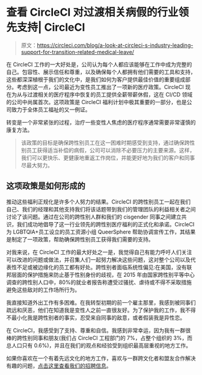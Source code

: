 # 查看 CircleCI 对过渡相关病假的行业领先支持| CircleCI

> 原文：<https://circleci.com/blog/a-look-at-circleci-s-industry-leading-support-for-transition-related-medical-leave/>

在 CircleCI 工作的一大好处是，公司认为每个人都应该能够在工作中成为完整的自己。包容性、展示信任和尊重，以及确保每个人都拥有他们需要的工具和支持，这些都深深植根于我们的文化中，是我们如何为客户提供最佳价值的重要组成部分。考虑到这一点，公司最近为变性员工推出了一项新的医疗政策。CircleCI 现在为从与过渡相关的医疗程序中恢复的员工提供全薪带薪休假，这在 CI/CD 领域的公司中尚属首次。这项政策是 CircleCI 福利计划中极其重要的一部分，也是公司致力于全体员工福祉的又一例证。

转变是一个非常紧张的过程，治疗一些变性人焦虑的医疗程序通常需要非常谨慎的康复方法。

> 该政策的目标是确保跨性别员工在这一困难时期感受到支持，通过确保跨性别员工获得适当补偿的病假，公司可以消除不必要压力的主要来源。这样，我们可以更快乐、更健康地重返工作岗位，并能更好地为我们的客户和同事尽最大努力。

## 这项政策是如何形成的

推动这些福利正规化是许多个人努力的结果。CircleCI 的跨性别员工一起在我们自己、我们的经理和其他支持我们将该话题带到我们的管理团队的利益相关者之间讨论了该问题。通过在公司的跨性别人群和我们的 cisgender 同事之间建立共识，我们成功地倡导了这一行业领先的跨性别医疗福利的正式化和承诺。CircleCI 为 LGBTQIA+员工设立的员工资源小组 QueerSphere 帮助协调宣传工作，其结果是制定了一项政策，帮助确保跨性别员工获得我们需要的支持。

对我来说，在 CircleCI 工作的最大好处之一是，我觉得自己有能力呼吁人们关注可以改进的问题或做法，并召集人们一起努力解决这些问题，这对整个公司以及代表性不足或被边缘化的员工都有好处。跨性别者面临系统性偏见:在美国，没有联邦层面的保护措施来防止基于性别身份的歧视，在 2015 年由国家跨性别平等中心调查的跨性别人口中，80%的就业者报告称遭受过骚扰、虐待或不得不采取措施避免这些敌对的工作场所行为。

我直接知道外出工作有多困难。在我转型初期的前一个雇主那里，我感到被同事们疏远和厌恶，他们在知道我是变性人之前一直很友好。为了保护我的工作，我不得不最小化我是跨性别者的事实，忍受来自同事的敌意，或者假装我是异性恋。

在 CircleCI，我感受到了支持、尊重和自信。我感到非常幸运，因为我有一群很棒的跨性别同事和朋友(我们占 CircleCI 工程部门的 7%，占整个组织的 3%，而总人口只有 0.6%)，并且在我们的观点和经验受到组织最高层重视的地方工作。

如果你喜欢在一个有着先远文化的地方工作，喜欢与一群跨文化者和盟友合作解决有趣的问题，[点击这里查看我们的招聘信息](https://circleci.com/careers/)。